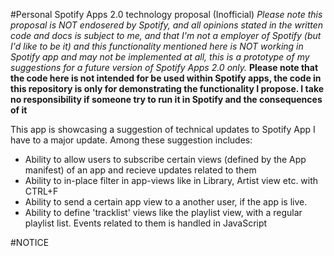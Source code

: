 #Personal Spotify Apps 2.0 technology proposal (Inofficial)
*Please note this proposal is NOT endosered by Spotify, and all opinions stated in the written code and docs is subject to me, and that I'm not a employer of Spotify (but I'd like to be it) and this functionality mentioned here is NOT working in Spotify app and may not be implemented at all, this is a prototype of my suggestions for a future version of Spotify Apps 2.0 only.*
**Please note that the code here is not intended for be used within Spotify apps, the code in this repository is only for demonstrating the functionality I propose. I take no responsibility if someone try to run it in Spotify and the consequences of it**
 

This app is showcasing a suggestion of technical updates to Spotify App I have to a major update. Among these suggestion includes:

* Ability to allow users to subscribe certain views (defined by the App manifest) of an app and recieve updates related to them
* Ability to in-place filter in app-views like in Library, Artist view etc. with CTRL+F
* Ability to send a certain app view to a another user, if the app is live.
* Ability to define 'tracklist' views like the playlist view, with a regular playlist list. Events related to them is handled in JavaScript


#NOTICE
